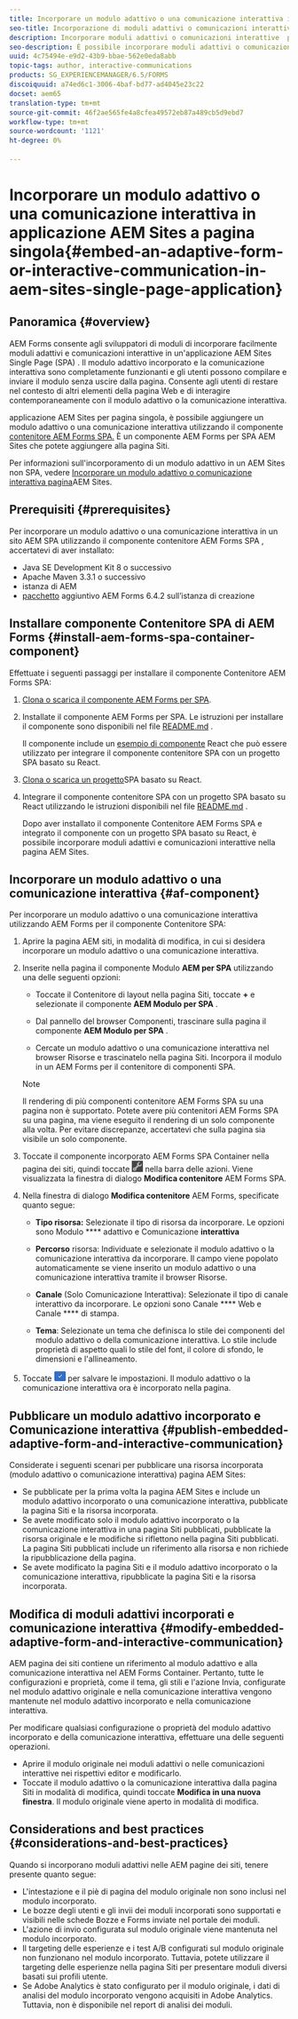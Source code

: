 ```yaml
---
title: Incorporare un modulo adattivo o una comunicazione interattiva in  applicazione AEM Sites a pagina singola
seo-title: Incorporazione di moduli adattivi o comunicazioni interattive  pagine AEM Sites
description: Incorporare moduli adattivi o comunicazioni interattive  pagine AEM Sites. Gli utenti possono compilare e inviare i moduli senza uscire dalla pagina Siti.
seo-description: È possibile incorporare moduli adattivi o comunicazioni interattive  pagine AEM Sites. Gli utenti possono compilare e inviare i moduli senza uscire dalla pagina Siti.
uuid: 4c75494e-e9d2-43b9-bbae-562e0eda8abb
topic-tags: author, interactive-communications
products: SG_EXPERIENCEMANAGER/6.5/FORMS
discoiquuid: a74ed6c1-3006-4baf-bd77-ad4045e23c22
docset: aem65
translation-type: tm+mt
source-git-commit: 46f2ae565fe4a8cfea49572eb87a489cb5d9ebd7
workflow-type: tm+mt
source-wordcount: '1121'
ht-degree: 0%

---
```



# Incorporare un modulo adattivo o una comunicazione interattiva in  applicazione AEM Sites a pagina singola{#embed-an-adaptive-form-or-interactive-communication-in-aem-sites-single-page-application}

## Panoramica {#overview}

 AEM Forms consente agli sviluppatori di moduli di incorporare facilmente moduli adattivi e comunicazioni interattive in un&#39;applicazione AEM Sites Single Page (SPA) . Il modulo adattivo incorporato e la comunicazione interattiva sono completamente funzionanti e gli utenti possono compilare e inviare il modulo senza uscire dalla pagina. Consente agli utenti di restare nel contesto di altri elementi della pagina Web e di interagire contemporaneamente con il modulo adattivo o la comunicazione interattiva.

 applicazione AEM Sites per pagina singola, è possibile aggiungere un modulo adattivo o una comunicazione interattiva utilizzando il componente [contenitore AEM Forms SPA](../../forms/using/embed-adaptive-form-aem-sites-spa.md#af-component)[.](../../forms/using/embed-adaptive-form-aem-sites-spa.md#af-component) È un componente AEM Forms  per  SPA AEM Sites che potete aggiungere alla pagina Siti.

Per informazioni sull&#39;incorporamento di un modulo adattivo in un AEM Sites  non SPA, vedere [Incorporare un modulo adattivo o  comunicazione interattiva pagina](/help/forms/using/embed-adaptive-form-aem-sites.md)AEM Sites.

## Prerequisiti {#prerequisites}

Per incorporare un modulo adattivo o una comunicazione interattiva in un sito AEM SPA utilizzando il componente contenitore AEM Forms SPA , accertatevi di aver installato:

* Java SE Development Kit 8 o successivo
* Apache Maven 3.3.1 o successivo
* istanza di AEM
* [pacchetto](https://helpx.adobe.com/it/aem-forms/kb/aem-forms-releases.html) aggiuntivo AEM Forms 6.4.2 sull’istanza di creazione

## Installare  componente Contenitore SPA di AEM Forms {#install-aem-forms-spa-container-component}

Effettuate i seguenti passaggi per installare il componente Contenitore  AEM Forms SPA:

1. [Clona o scarica il componente AEM Forms  per SPA](https://github.com/Adobe-Marketing-Cloud/aem-forms/tree/master/forms-spa).
1. Installate il componente AEM Forms  per SPA. Le istruzioni per installare il componente sono disponibili nel file [README.md](https://github.com/Adobe-Marketing-Cloud/aem-forms/tree/master/forms-spa#aem-form-component) .

   Il componente include un [esempio di componente](https://github.com/Adobe-Marketing-Cloud/aem-forms/tree/master/forms-spa/react-component) React che può essere utilizzato per integrare il componente contenitore SPA con un progetto SPA basato su React.

1. [Clona o scarica un progetto](https://github.com/adobe/aem-sample-we-retail-journal)SPA basato su React.
1. Integrare il componente contenitore SPA con un progetto SPA basato su React utilizzando le istruzioni disponibili nel file [README.md](https://github.com/Adobe-Marketing-Cloud/aem-forms/tree/master/forms-spa/react-component#aem-form-react-component-for-spa---editor) .

   Dopo aver installato il componente Contenitore  AEM Forms SPA e integrato il componente con un progetto SPA basato su React, è possibile incorporare moduli adattivi e comunicazioni interattive nella pagina  AEM Sites.

## Incorporare un modulo adattivo o una comunicazione interattiva {#af-component}

Per incorporare un modulo adattivo o una comunicazione interattiva utilizzando  AEM Forms per il componente Contenitore SPA:

1. Aprire la pagina AEM siti, in modalità di modifica, in cui si desidera incorporare un modulo adattivo o una comunicazione interattiva.
1. Inserite nella pagina il componente Modulo **AEM per SPA** utilizzando una delle seguenti opzioni:

   * Toccate il Contenitore di layout nella pagina Siti, toccate **+** e selezionate il componente **AEM Modulo per SPA** .

   * Dal pannello del browser Componenti, trascinare sulla pagina il componente **AEM Modulo per SPA** .
   * Cercate un modulo adattivo o una comunicazione interattiva nel browser Risorse e trascinatelo nella pagina Siti. Incorpora il modulo in un AEM Forms  per il contenitore di componenti SPA.

   >[!NOTE]
   >
   >Il rendering di più componenti contenitore AEM Forms SPA  su una pagina non è supportato. Potete avere più contenitori AEM Forms SPA  su una pagina, ma viene eseguito il rendering di un solo componente alla volta. Per evitare discrepanze, accertatevi che sulla pagina sia visibile un solo componente.

1. Toccate il componente incorporato  AEM Forms SPA Container nella pagina dei siti, quindi toccate ![settings_icon](assets/settings_icon.png) nella barra delle azioni. Viene visualizzata la finestra di dialogo **Modifica  contenitore** AEM Forms SPA.
1. Nella finestra di dialogo **Modifica  contenitore** AEM Forms, specificate quanto segue:

   * **Tipo risorsa:** Selezionate il tipo di risorsa da incorporare. Le opzioni sono Modulo **** adattivo e Comunicazione **interattiva**

   * **Percorso** risorsa: Individuate e selezionate il modulo adattivo o la comunicazione interattiva da incorporare. Il campo viene popolato automaticamente se viene inserito un modulo adattivo o una comunicazione interattiva tramite il browser Risorse.
   * **Canale** (Solo Comunicazione Interattiva): Selezionate il tipo di canale interattivo da incorporare. Le opzioni sono Canale **** Web e Canale **** di stampa.

   * **Tema**: Selezionate un tema che definisca lo stile dei componenti del modulo adattivo o della comunicazione interattiva. Lo stile include proprietà di aspetto quali lo stile del font, il colore di sfondo, le dimensioni e l&#39;allineamento.

1. Toccate ![done_icon](assets/done_icon.png) per salvare le impostazioni. Il modulo adattivo o la comunicazione interattiva ora è incorporato nella pagina.

## Pubblicare un modulo adattivo incorporato e Comunicazione interattiva {#publish-embedded-adaptive-form-and-interactive-communication}

Considerate i seguenti scenari per pubblicare una risorsa incorporata (modulo adattivo o comunicazione interattiva)  pagina AEM Sites:

* Se pubblicate per la prima volta la pagina AEM Sites  e include un modulo adattivo incorporato o una comunicazione interattiva, pubblicate la pagina Siti e la risorsa incorporata.
* Se avete modificato solo il modulo adattivo incorporato o la comunicazione interattiva in una pagina Siti pubblicati, pubblicate la risorsa originale e le modifiche si riflettono nella pagina Siti pubblicati. La pagina Siti pubblicati include un riferimento alla risorsa e non richiede la ripubblicazione della pagina.
* Se avete modificato la pagina Siti e il modulo adattivo incorporato o la comunicazione interattiva, ripubblicate la pagina Siti e la risorsa incorporata.

## Modifica di moduli adattivi incorporati e comunicazione interattiva {#modify-embedded-adaptive-form-and-interactive-communication}

AEM pagina dei siti contiene un riferimento al modulo adattivo e alla comunicazione interattiva nel  AEM Forms Container. Pertanto, tutte le configurazioni e proprietà, come il tema, gli stili e l&#39;azione Invia, configurate nel modulo adattivo originale e nella comunicazione interattiva vengono mantenute nel modulo adattivo incorporato e nella comunicazione interattiva.

Per modificare qualsiasi configurazione o proprietà del modulo adattivo incorporato e della comunicazione interattiva, effettuare una delle seguenti operazioni.

* Aprire il modulo originale nei moduli adattivi o nelle comunicazioni interattive nei rispettivi editor e modificarlo.
* Toccate il modulo adattivo o la comunicazione interattiva dalla pagina Siti in modalità di modifica, quindi toccate **Modifica in una nuova finestra**. Il modulo originale viene aperto in modalità di modifica.

## Considerations and best practices {#considerations-and-best-practices}

Quando si incorporano moduli adattivi nelle AEM pagine dei siti, tenere presente quanto segue:

* L&#39;intestazione e il piè di pagina del modulo originale non sono inclusi nel modulo incorporato.
* Le bozze degli utenti e gli invii dei moduli incorporati sono supportati e visibili nelle schede Bozze e Forms inviate nel portale dei moduli.
* L&#39;azione di invio configurata sul modulo originale viene mantenuta nel modulo incorporato.
* Il targeting delle esperienze e i test A/B configurati sul modulo originale non funzionano nel modulo incorporato. Tuttavia, potete utilizzare il targeting delle esperienze nella pagina Siti per presentare moduli diversi basati sui profili utente.
* Se  Adobe Analytics è stato configurato per il modulo originale, i dati di analisi del modulo incorporato vengono acquisiti in  Adobe Analytics. Tuttavia, non è disponibile nel report di analisi dei moduli.

